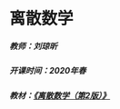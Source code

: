 # 离散数学

##### 教师：刘琼昕

##### 开课时间：2020年春

##### 教材：[《离散数学（第2版）》](https://book.douban.com/subject/26776768/)
